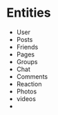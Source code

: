 # Entities 
 * User 
 * Posts 
 * Friends 
 * Pages
 * Groups
 * Chat  
 * Comments 
 * Reaction
 * Photos 
 * videos 
 * 

# 